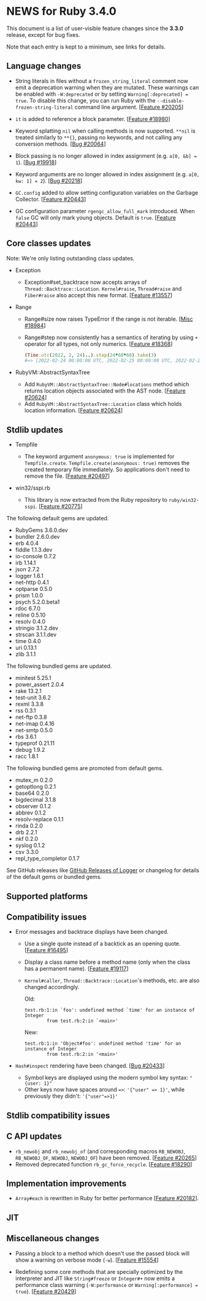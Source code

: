 # NEWS for Ruby 3.4.0

This document is a list of user-visible feature changes
since the **3.3.0** release, except for bug fixes.

Note that each entry is kept to a minimum, see links for details.

## Language changes

* String literals in files without a `frozen_string_literal` comment now emit a deprecation warning
  when they are mutated.
  These warnings can be enabled with `-W:deprecated` or by setting `Warning[:deprecated] = true`.
  To disable this change, you can run Ruby with the `--disable-frozen-string-literal`
  command line argument. [[Feature #20205]]

* `it` is added to reference a block parameter. [[Feature #18980]]

* Keyword splatting `nil` when calling methods is now supported.
  `**nil` is treated similarly to `**{}`, passing no keywords,
  and not calling any conversion methods.  [[Bug #20064]]

* Block passing is no longer allowed in index assignment
  (e.g. `a[0, &b] = 1`).  [[Bug #19918]]

* Keyword arguments are no longer allowed in index assignment
  (e.g. `a[0, kw: 1] = 2`).  [[Bug #20218]]

* `GC.config` added to allow setting configuration variables on the Garbage
  Collector. [[Feature #20443]]

* GC configuration parameter `rgengc_allow_full_mark` introduced. When `false`
  GC will only mark young objects. Default is `true`. [[Feature #20443]]

## Core classes updates

Note: We're only listing outstanding class updates.

* Exception

    * Exception#set_backtrace now accepts arrays of `Thread::Backtrace::Location`.
      `Kernel#raise`, `Thread#raise` and `Fiber#raise` also accept this new format. [[Feature #13557]]

* Range

    * Range#size now raises TypeError if the range is not iterable. [[Misc #18984]]
    * Range#step now consistently has a semantics of iterating by using `+` operator
      for all types, not only numerics. [[Feature #18368]]

        ```ruby
        (Time.utc(2022, 2, 24)..).step(24*60*60).take(3)
        #=> [2022-02-24 00:00:00 UTC, 2022-02-25 00:00:00 UTC, 2022-02-26 00:00:00 UTC]
        ```

* RubyVM::AbstractSyntaxTree

    * Add `RubyVM::AbstractSyntaxTree::Node#locations` method which returns location objects
      associated with the AST node. [[Feature #20624]]
    * Add `RubyVM::AbstractSyntaxTree::Location` class which holds location information. [[Feature #20624]]

## Stdlib updates

* Tempfile

    * The keyword argument `anonymous: true` is implemented for `Tempfile.create`.
      `Tempfile.create(anonymous: true)` removes the created temporary file immediately.
      So applications don't need to remove the file.
      [[Feature #20497]]

* win32/sspi.rb

    * This library is now extracted from the Ruby repository to `ruby/win32-sspi`.
      [[Feature #20775]]

The following default gems are updated.

* RubyGems 3.6.0.dev
* bundler 2.6.0.dev
* erb 4.0.4
* fiddle 1.1.3.dev
* io-console 0.7.2
* irb 1.14.1
* json 2.7.2
* logger 1.6.1
* net-http 0.4.1
* optparse 0.5.0
* prism 1.0.0
* psych 5.2.0.beta1
* rdoc 6.7.0
* reline 0.5.10
* resolv 0.4.0
* stringio 3.1.2.dev
* strscan 3.1.1.dev
* time 0.4.0
* uri 0.13.1
* zlib 3.1.1

The following bundled gems are updated.

* minitest 5.25.1
* power_assert 2.0.4
* rake 13.2.1
* test-unit 3.6.2
* rexml 3.3.8
* rss 0.3.1
* net-ftp 0.3.8
* net-imap 0.4.16
* net-smtp 0.5.0
* rbs 3.6.1
* typeprof 0.21.11
* debug 1.9.2
* racc 1.8.1

The following bundled gems are promoted from default gems.

* mutex_m 0.2.0
* getoptlong 0.2.1
* base64 0.2.0
* bigdecimal 3.1.8
* observer 0.1.2
* abbrev 0.1.2
* resolv-replace 0.1.1
* rinda 0.2.0
* drb 2.2.1
* nkf 0.2.0
* syslog 0.1.2
* csv 3.3.0
* repl_type_completor 0.1.7

See GitHub releases like [GitHub Releases of Logger](https://github.com/ruby/logger/releases) or changelog for details of the default gems or bundled gems.

## Supported platforms

## Compatibility issues

* Error messages and backtrace displays have been changed.

    * Use a single quote instead of a backtick as an opening quote. [[Feature #16495]]
    * Display a class name before a method name (only when the class has a permanent name). [[Feature #19117]]
    * `Kernel#caller`, `Thread::Backtrace::Location`'s methods, etc. are also changed accordingly.

        Old:
        ```
        test.rb:1:in `foo': undefined method `time' for an instance of Integer
                from test.rb:2:in `<main>'
        ```

        New:
        ```
        test.rb:1:in 'Object#foo': undefined method 'time' for an instance of Integer
                from test.rb:2:in '<main>'
        ```

* `Hash#inspect` rendering have been changed. [[Bug #20433]]

    * Symbol keys are displayed using the modern symbol key syntax: `"{user: 1}"`
    * Other keys now have spaces around `=>`: `'{"user" => 1}'`, while previously they didn't: `'{"user"=>1}'`

## Stdlib compatibility issues

## C API updates

* `rb_newobj` and `rb_newobj_of` (and corresponding macros `RB_NEWOBJ`, `RB_NEWOBJ_OF`, `NEWOBJ`, `NEWOBJ_OF`) have been removed. [[Feature #20265]]
* Removed deprecated function `rb_gc_force_recycle`. [[Feature #18290]]

## Implementation improvements

* `Array#each` is rewritten in Ruby for better performance [[Feature #20182]].

## JIT

## Miscellaneous changes

* Passing a block to a method which doesn't use the passed block will show
  a warning on verbose mode (`-w`).
  [[Feature #15554]]

* Redefining some core methods that are specially optimized by the interpreter
  and JIT like `String#freeze` or `Integer#+` now emits a performance class
  warning (`-W:performance` or `Warning[:performance] = true`).
  [[Feature #20429]]

[Feature #13557]: https://bugs.ruby-lang.org/issues/13557
[Feature #15554]: https://bugs.ruby-lang.org/issues/15554
[Feature #16495]: https://bugs.ruby-lang.org/issues/16495
[Feature #18290]: https://bugs.ruby-lang.org/issues/18290
[Feature #18368]: https://bugs.ruby-lang.org/issues/18368
[Feature #18980]: https://bugs.ruby-lang.org/issues/18980
[Misc #18984]:    https://bugs.ruby-lang.org/issues/18984
[Feature #19117]: https://bugs.ruby-lang.org/issues/19117
[Bug #19918]:     https://bugs.ruby-lang.org/issues/19918
[Bug #20064]:     https://bugs.ruby-lang.org/issues/20064
[Feature #20182]: https://bugs.ruby-lang.org/issues/20182
[Feature #20205]: https://bugs.ruby-lang.org/issues/20205
[Bug #20218]:     https://bugs.ruby-lang.org/issues/20218
[Feature #20265]: https://bugs.ruby-lang.org/issues/20265
[Feature #20429]: https://bugs.ruby-lang.org/issues/20429
[Bug #20433]:     https://bugs.ruby-lang.org/issues/20433
[Feature #20443]: https://bugs.ruby-lang.org/issues/20443
[Feature #20497]: https://bugs.ruby-lang.org/issues/20497
[Feature #20624]: https://bugs.ruby-lang.org/issues/20624
[Feature #20775]: https://bugs.ruby-lang.org/issues/20775
